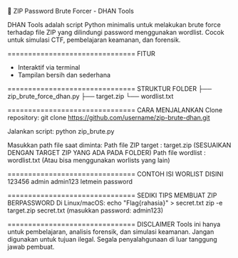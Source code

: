 🔐 ZIP Password Brute Forcer - DHAN Tools

DHAN Tools adalah script Python minimalis untuk melakukan brute force terhadap file ZIP yang dilindungi password menggunakan wordlist. Cocok untuk simulasi CTF, pembelajaran keamanan, dan forensik.

===============================
FITUR
- Interaktif via terminal
- Tampilan bersih dan sederhana

===============================
STRUKTUR FOLDER
├── zip_brute_force_dhan.py
├── target.zip
└── wordlist.txt

===============================
CARA MENJALANKAN
Clone repository:
git clone https://github.com/username/zip-brute-dhan.git

Jalankan script:
python zip_brute.py

Masukkan path file saat diminta:
Path file ZIP target : target.zip (SESUAIKAN DENGAN TARGET ZIP YANG ADA PADA FOLDER)
Path file wordlist : wordlist.txt (Atau bisa menggunakan worlists yang lain)

===============================
CONTOH ISI WORLIST DISINI
123456
admin
admin123
letmein
password

===============================
SEDIKI TIPS MEMBUAT ZIP BERPASSWORD
Di Linux/macOS:
echo "Flag{rahasia}" > secret.txt
zip -e target.zip secret.txt
(masukkan password: admin123)

===============================
DISCLAIMER
Tools ini hanya untuk pembelajaran, analisis forensik, dan simulasi keamanan.
Jangan digunakan untuk tujuan ilegal. Segala penyalahgunaan di luar tanggung jawab pembuat.
